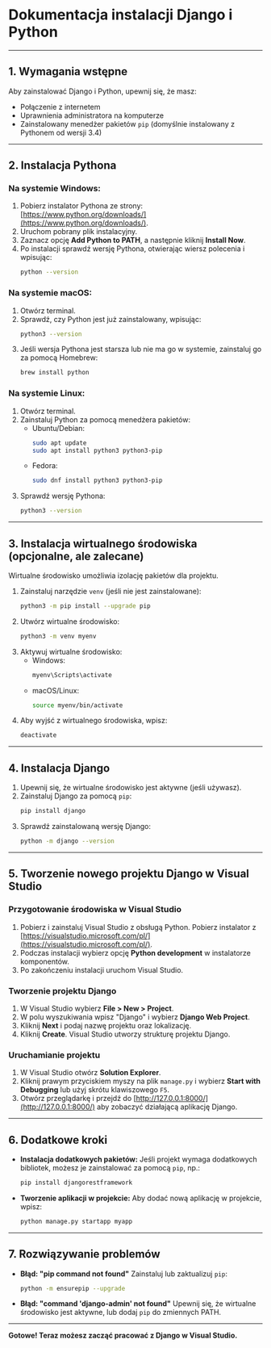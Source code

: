 # Dokumentacja instalacji Django i Python

---

## 1. Wymagania wstępne

Aby zainstalować Django i Python, upewnij się, że masz:

- Połączenie z internetem
- Uprawnienia administratora na komputerze
- Zainstalowany menedżer pakietów `pip` (domyślnie instalowany z Pythonem od wersji 3.4)

---

## 2. Instalacja Pythona

### Na systemie Windows:

1. Pobierz instalator Pythona ze strony: [https://www.python.org/downloads/](https://www.python.org/downloads/).
2. Uruchom pobrany plik instalacyjny.
3. Zaznacz opcję **Add Python to PATH**, a następnie kliknij **Install Now**.
4. Po instalacji sprawdź wersję Pythona, otwierając wiersz polecenia i wpisując:
   ```bash
   python --version
   ```

### Na systemie macOS:

1. Otwórz terminal.
2. Sprawdź, czy Python jest już zainstalowany, wpisując:
   ```bash
   python3 --version
   ```
3. Jeśli wersja Pythona jest starsza lub nie ma go w systemie, zainstaluj go za pomocą Homebrew:
   ```bash
   brew install python
   ```

### Na systemie Linux:

1. Otwórz terminal.
2. Zainstaluj Python za pomocą menedżera pakietów:
   - Ubuntu/Debian:
     ```bash
     sudo apt update
     sudo apt install python3 python3-pip
     ```
   - Fedora:
     ```bash
     sudo dnf install python3 python3-pip
     ```
3. Sprawdź wersję Pythona:
   ```bash
   python3 --version
   ```

---

## 3. Instalacja wirtualnego środowiska (opcjonalne, ale zalecane)

Wirtualne środowisko umożliwia izolację pakietów dla projektu.

1. Zainstaluj narzędzie `venv` (jeśli nie jest zainstalowane):
   ```bash
   python3 -m pip install --upgrade pip
   ```
2. Utwórz wirtualne środowisko:
   ```bash
   python3 -m venv myenv
   ```
3. Aktywuj wirtualne środowisko:
   - Windows:
     ```bash
     myenv\Scripts\activate
     ```
   - macOS/Linux:
     ```bash
     source myenv/bin/activate
     ```
4. Aby wyjść z wirtualnego środowiska, wpisz:
   ```bash
   deactivate
   ```

---

## 4. Instalacja Django

1. Upewnij się, że wirtualne środowisko jest aktywne (jeśli używasz).
2. Zainstaluj Django za pomocą `pip`:
   ```bash
   pip install django
   ```
3. Sprawdź zainstalowaną wersję Django:
   ```bash
   python -m django --version
   ```

---

## 5. Tworzenie nowego projektu Django w Visual Studio

### Przygotowanie środowiska w Visual Studio

1. Pobierz i zainstaluj Visual Studio z obsługą Python. Pobierz instalator z [https://visualstudio.microsoft.com/pl/](https://visualstudio.microsoft.com/pl/).
2. Podczas instalacji wybierz opcję **Python development** w instalatorze komponentów.
3. Po zakończeniu instalacji uruchom Visual Studio.

### Tworzenie projektu Django

1. W Visual Studio wybierz **File > New > Project**.
2. W polu wyszukiwania wpisz "Django" i wybierz **Django Web Project**.
3. Kliknij **Next** i podaj nazwę projektu oraz lokalizację.
4. Kliknij **Create**. Visual Studio utworzy strukturę projektu Django.

### Uruchamianie projektu

1. W Visual Studio otwórz **Solution Explorer**.
2. Kliknij prawym przyciskiem myszy na plik `manage.py` i wybierz **Start with Debugging** lub użyj skrótu klawiszowego `F5`.
3. Otwórz przeglądarkę i przejdź do [http://127.0.0.1:8000/](http://127.0.0.1:8000/) aby zobaczyć działającą aplikację Django.

---

## 6. Dodatkowe kroki

- **Instalacja dodatkowych pakietów:**
  Jeśli projekt wymaga dodatkowych bibliotek, możesz je zainstalować za pomocą `pip`, np.:
  ```bash
  pip install djangorestframework
  ```

- **Tworzenie aplikacji w projekcie:**
  Aby dodać nową aplikację w projekcie, wpisz:
  ```bash
  python manage.py startapp myapp
  ```

---

## 7. Rozwiązywanie problemów

- **Błąd: "pip command not found"**
  Zainstaluj lub zaktualizuj `pip`:
  ```bash
  python -m ensurepip --upgrade
  ```

- **Błąd: "command 'django-admin' not found"**
  Upewnij się, że wirtualne środowisko jest aktywne, lub dodaj `pip` do zmiennych PATH.

---

**Gotowe! Teraz możesz zacząć pracować z Django w Visual Studio.**

